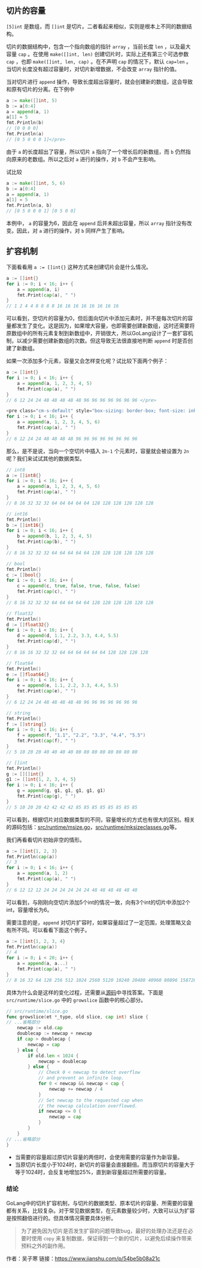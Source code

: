 ## 切片的容量

`[5]int` 是数组，而 `[]int` 是切片。二者看起来相似，实则是根本上不同的数据结构。

切片的数据结构中，包含一个指向数组的指针 `array` ，当前长度 `len` ，以及最大容量 `cap` 。在使用 `make([]int, len)` 创建切片时，实际上还有第三个可选参数 `cap` ，也即 `make([]int, len, cap)` 。在不声明 `cap` 的情况下，默认 `cap=len` 。当切片长度没有超过容量时，对切片新增数据，不会改变 `array` 指针的值。

当对切片进行 `append` 操作，导致长度超出容量时，就会创建新的数组，这会导致和原有切片的分离。在下例中

```go
a := make([]int, 5)
b := a[0:4]
a = append(a, 1)
a[1] = 5
fmt.Println(b)
// [0 0 0 0]
fmt.Println(a)
// [0 5 0 0 0 1]</pre>
```

由于 `a` 的长度超出了容量，所以切片 `a` 指向了一个增长后的新数组，而 `b` 仍然指向原来的老数组。所以之后对 `a` 进行的操作，对 `b` 不会产生影响。

试比较

```go
a := make([]int, 5, 6)
b := a[0:4]
a = append(a, 1)
a[1] = 5
fmt.Println(a, b)
// [0 5 0 0 0 1] [0 5 0 0]
```

本例中， `a` 的容量为6，因此在 `append` 后并未超出容量，所以 `array` 指针没有改变。因此，对 `a` 进行的操作，对 `b` 同样产生了影响。

## 扩容机制

下面看看用 `a := []int{}` 这种方式来创建切片会是什么情况。

```go
a := []int{}
for i := 0; i < 16; i++ {
    a = append(a, i)
    fmt.Print(cap(a), " ")
}
// 1 2 4 4 8 8 8 8 16 16 16 16 16 16 16 16

```

可以看到，空切片的容量为0，但后面向切片中添加元素时，并不是每次切片的容量都发生了变化。这是因为，如果增大容量，也即需要创建新数组，这时还需要将原数组中的所有元素复制到新数组中，开销很大，所以GoLang设计了一套扩容机制，以减少需要创建新数组的次数。但这导致无法很直接地判断 `append` 时是否创建了新数组。

如果一次添加多个元素，容量又会怎样变化呢？试比较下面两个例子：

```go
a := []int{}
for i := 0; i < 16; i++ {
    a = append(a, 1, 2, 3, 4, 5)
    fmt.Print(cap(a), " ")
}
// 6 12 24 24 48 48 48 48 48 96 96 96 96 96 96 96 </pre>

<pre class="cm-s-default" style="box-sizing: border-box; font-size: inherit; font-family: inherit; margin: 0px; overflow: visible; padding: 0px; border-radius: 0px; border-width: 0px; background: transparent; white-space: pre; overflow-wrap: normal; line-height: inherit; color: inherit; z-index: 2; position: relative; -webkit-tap-highlight-color: transparent; font-variant-ligatures: contextual;">a := []int{}
for i := 0; i < 16; i++ {
    a = append(a, 1, 2, 3, 4, 5, 6)
    fmt.Print(cap(a), " ")
}
// 6 12 24 24 48 48 48 48 96 96 96 96 96 96 96 96
```

那么，是不是说，当向一个空切片中插入 `2n-1` 个元素时，容量就会被设置为 `2n` 呢？我们来试试其他的数据类型。

```go
// int8
a := []int8{}
for i := 0; i < 16; i++ {
    a = append(a, 1, 2, 3, 4, 5, 6)
    fmt.Print(cap(a), " ")
}
// 8 16 32 32 32 64 64 64 64 64 128 128 128 128 128 128

// int16
fmt.Println()
b := []int16{}
for i := 0; i < 16; i++ {
    b = append(b, 1, 2, 3, 4, 5)
    fmt.Print(cap(b), " ")
}
// 8 16 32 32 32 64 64 64 64 64 128 128 128 128 128 128

// bool
fmt.Println()
c := []bool{}
for i := 0; i < 16; i++ {
    c = append(c, true, false, true, false, false)
    fmt.Print(cap(c), " ")
}
// 8 16 32 32 32 64 64 64 64 64 128 128 128 128 128 128

// float32
fmt.Println()
d := []float32{}
for i := 0; i < 16; i++ {
    d = append(d, 1.1, 2.2, 3.3, 4.4, 5.5)
    fmt.Print(cap(d), " ")
}
// 8 16 16 32 32 32 64 64 64 64 64 64 128 128 128 128 

// float64
fmt.Println()
e := []float64{}
for i := 0; i < 16; i++ {
    e = append(e, 1.1, 2.2, 3.3, 4.4, 5.5)
    fmt.Print(cap(e), " ")
}
// 6 12 24 24 48 48 48 48 48 96 96 96 96 96 96 96 

// string
fmt.Println()
f := []string{}
for i := 0; i < 16; i++ {
    f = append(f, "1.1", "2.2", "3.3", "4.4", "5.5")
    fmt.Print(cap(f), " ")
}
// 5 10 20 20 40 40 40 40 80 80 80 80 80 80 80 80 

// []int
fmt.Println()
g := [][]int{}
g1 := []int{1, 2, 3, 4, 5}
for i := 0; i < 16; i++ {
    g = append(g, g1, g1, g1, g1, g1)
    fmt.Print(cap(g), " ")
}
// 5 10 20 20 42 42 42 42 85 85 85 85 85 85 85 85

```

可以看到，根据切片对应数据类型的不同，容量增长的方式也有很大的区别。相关的源码包括：[src/runtime/msize.go](https://links.jianshu.com/go?to=https%3A%2F%2Fgolang.org%2Fsrc%2Fruntime%2Fmsize.go)，[src/runtime/mksizeclasses.go](https://links.jianshu.com/go?to=https%3A%2F%2Fgolang.org%2Fsrc%2Fruntime%2Fmksizeclasses.go)等。

我们再看看切片初始非空的情形。

```go
a := []int{1, 2, 3}
fmt.Println(cap(a))
// 3
for i := 0; i < 16; i++ {
    a = append(a, 1, 2)
    fmt.Print(cap(a), " ")
}
// 6 12 12 12 24 24 24 24 24 24 48 48 48 48 48 48
```

可以看到，与刚刚向空切片添加5个int的情况一致，向有3个int的切片中添加2个int，容量增长为6。

需要注意的是，`append` 对切片扩容时，如果容量超过了一定范围，处理策略又会有所不同。可以看看下面这个例子。

```go
a := []int{1, 2, 3, 4}
fmt.Println(cap(a))
// 4
for i := 0; i < 20; i++ {
    a = append(a, a...)
    fmt.Print(cap(a), " ")
}
// 8 16 32 64 128 256 512 1024 2560 5120 10240 20480 40960 80896 158720 310272 606208 1184768 2314240 4520960
```

具体为什么会是这样的变化过程，还需要从[源码](https://links.jianshu.com/go?to=https%3A%2F%2Fgolang.org%2Fsrc%2Fruntime%2Fslice.go)中寻找答案。下面是 `src/runtime/slice.go` 中的 `growslice` 函数中的核心部分。

```go
// src/runtime/slice.go
func growslice(et *_type, old slice, cap int) slice {
// ...省略部分
    newcap := old.cap
    doublecap := newcap + newcap
    if cap > doublecap {
        newcap = cap
    } else {
        if old.len < 1024 {
            newcap = doublecap
        } else {
            // Check 0 < newcap to detect overflow
            // and prevent an infinite loop.
            for 0 < newcap && newcap < cap {
                newcap += newcap / 4
            }
            // Set newcap to the requested cap when
            // the newcap calculation overflowed.
            if newcap <= 0 {
                newcap = cap
            }
        }
    }
// ...省略部分
}
```

- 当需要的容量超过原切片容量的两倍时，会使用需要的容量作为新容量。
- 当原切片长度小于1024时，新切片的容量会直接翻倍。而当原切片的容量大于等于1024时，会反复地增加25%，直到新容量超过所需要的容量。

### 结论

GoLang中的切片扩容机制，与切片的数据类型、原本切片的容量、所需要的容量都有关系，比较复杂。对于常见数据类型，在元素数量较少时，大致可以认为扩容是按照翻倍进行的。但具体情况需要具体分析。

> 为了避免因为切片是否发生扩容的问题导致bug，最好的处理办法还是在必要时使用 `copy` 来复制数据，保证得到一个新的切片，以避免后续操作带来预料之外的副作用。



作者：吴子寒
链接：https://www.jianshu.com/p/54be5b08a21c